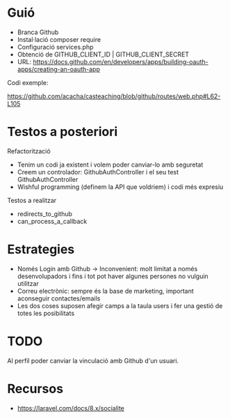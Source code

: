 # Guió

- Branca Github
- Instal·lació composer require
- Configuració services.php
- Obtenció de GITHUB_CLIENT_ID | GITHUB_CLIENT_SECRET
- URL: https://docs.github.com/en/developers/apps/building-oauth-apps/creating-an-oauth-app

Codi exemple:

https://github.com/acacha/casteaching/blob/github/routes/web.php#L62-L105

# Testos a posteriori

Refactorització
- Tenim un codi ja existent i volem poder canviar-lo amb seguretat
- Creem un controlador: GithubAuthController i el seu test GithubAuthController
- Wishful programming (definem la API que voldriem) i codi més expresiu

Testos a realitzar

- redirects_to_github
- can_process_a_callback

# Estrategies

- Només Login amb Github -> Inconvenient: molt limitat a només desenvolupadors i fins i tot pot haver algunes persones no vulguin utilitzar
- Correu electrònic: sempre és la base de marketing, important aconseguir contactes/emails
- Les dos coses suposen afegir camps a la taula users i fer una gestió de totes les posibilitats

# TODO

Al perfil poder canviar la vinculació amb Github d'un usuari.

# Recursos
- https://laravel.com/docs/8.x/socialite
